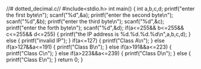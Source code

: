//# dotted_decimal.c//
#include<stdio.h>
int main()
{
    int a,b,c,d;
    printf("enter the first byte\n");
    scanf("%d",&a);
    printf("enter the second byte\n");
    scanf("%d",&b);
    printf("enter the third byte\n");
    scanf("%d",&c);
    printf("enter the forth byte\n");
    scanf("%d",&d);
    if(a<=255&& b<=255&& c<=255&& d<=255)
    {
        printf("the IP address is %d.%d.%d.%d\n",a,b,c,d);
    }
    else
    {
        printf("invalid IP");
    }
    if(a<=127)
    {
        printf("Class A\n");
    }
    else if(a>127&&a<=191)
    {
        printf("Class B\n");
    }
    else if(a>191&&a<=223)
    {
        printf("Class C\n");
    }
    else if(a>223&&a<=239)
    {
        printf("Class D\n");
    }
    else
    {
        printf("Class E\n");
    }
return 0;
}
